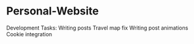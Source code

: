 # Personal-Website

Development Tasks:
Writing posts
Travel map fix
Writing post animations
Cookie integration